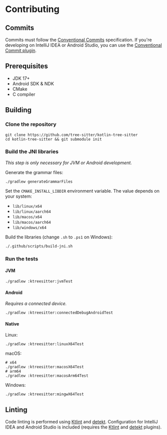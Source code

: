# Contributing

## Commits

Commits must follow the [Conventional Commits] specification.
If you're developing on IntelliJ IDEA or Android Studio,
you can use the [Conventional Commit plugin].

[Conventional Commits]: https://www.conventionalcommits.org/en/v1.0.0/
[Conventional Commit plugin]: https://plugins.jetbrains.com/plugin/13389-conventional-commit

## Prerequisites

- JDK 17+
- Android SDK & NDK
- CMake
- C compiler

## Building

### Clone the repository

```shell
git clone https://github.com/tree-sitter/kotlin-tree-sitter
cd kotlin-tree-sitter && git submodule init
```

### Build the JNI libraries

*This step is only necessary for JVM or Android development.*

Generate the grammar files:

```shell
./gradlew generateGrammarFiles
```

Set the `CMAKE_INSTALL_LIBDIR` environment variable.
The value depends on your system:

- `lib/linux/x64`
- `lib/linux/aarch64`
- `lib/macos/x64`
- `lib/macos/aarch64`
- `lib/windows/x64`

Build the libraries (change `.sh` to `.ps1` on Windows):

```shell
./.github/scripts/build-jni.sh
```

### Run the tests

#### JVM

```shell
./gradlew :ktreesitter:jvmTest
```

#### Android

*Requires a connected device.*

```shell
./gradlew :ktreesitter:connectedDebugAndroidTest
```

#### Native

Linux:

```shell
./gradlew :ktreesitter:linuxX64Test
```

macOS:

```shell
# x64
./gradlew :ktreesitter:macosX64Test
# arm64
./gradlew :ktreesitter:macosArm64Test
```

Windows:

```shell
./gradlew :ktreesitter:mingwX64Test
```

## Linting

Code linting is performed using [Ktlint] and [detekt].
Configuration for IntelliJ IDEA and Android Studio is included
(requires the [Ktlint][Ktlint plugin] and [detekt][detekt plugin] plugins).

[Ktlint]: https://pinterest.github.io/ktlint/latest/
[detekt]: https://detekt.dev/
[Ktlint plugin]: https://plugins.jetbrains.com/plugin/15057-ktlint
[detekt plugin]: https://plugins.jetbrains.com/plugin/10761-detekt
